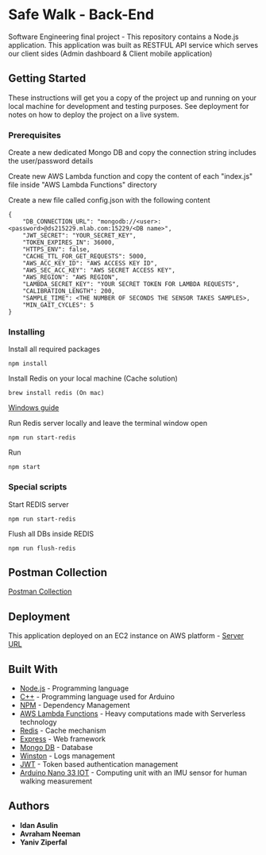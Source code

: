 # Safe Walk - Back-End

Software Engineering final project - This repository contains a Node.js application. This application was built as RESTFUL API service which serves our client sides (Admin dashboard & Client mobile application) 

## Getting Started

These instructions will get you a copy of the project up and running on your local machine for development and testing purposes. See deployment for notes on how to deploy the project on a live system.

### Prerequisites

Create a new dedicated Mongo DB and copy the connection string includes the user/password details

Create new AWS Lambda function and copy the content of each "index.js" file inside "AWS Lambda Functions" directory

Create a new file called config.json with the following content

```
{
    "DB_CONNECTION_URL": "mongodb://<user>:<password>@ds215229.mlab.com:15229/<DB name>",
    "JWT_SECRET": "YOUR_SECRET_KEY",
    "TOKEN_EXPIRES_IN": 36000,
    "HTTPS_ENV": false,
    "CACHE_TTL_FOR_GET_REQUESTS": 5000,
    "AWS_ACC_KEY_ID": "AWS ACCESS KEY ID",
    "AWS_SEC_ACC_KEY": "AWS SECRET ACCESS KEY",
    "AWS_REGION": "AWS REGION",
    "LAMBDA_SECRET_KEY": "YOUR SECRET TOKEN FOR LAMBDA REQUESTS",
    "CALIBRATION_LENGTH": 200,
    "SAMPLE_TIME": <THE NUMBER OF SECONDS THE SENSOR TAKES SAMPLES>,
    "MIN_GAIT_CYCLES": 5
}
```

### Installing

Install all required packages

```
npm install
```

Install Redis on your local machine (Cache solution)

```
brew install redis (On mac)
```
[Windows guide](https://redislabs.com/blog/redis-on-windows-8-1-and-previous-versions)

Run Redis server locally and leave the terminal window open

```
npm run start-redis
```

Run

```
npm start
```

### Special scripts

Start REDIS server

```
npm run start-redis
```

Flush all DBs inside REDIS

```
npm run flush-redis
```

## Postman Collection

[Postman Collection](https://documenter.getpostman.com/view/5659041/SWTHbF9Z?version=latest)

## Deployment

This application deployed on an EC2 instance on AWS platform - 
[Server URL](http://ec2-3-89-190-108.compute-1.amazonaws.com:3000)

## Built With

* [Node.js](http://www.dropwizard.io/1.0.2/docs/) - Programming language
* [C++](http://www.cplusplus.com/) - Programming language used for Arduino
* [NPM](https://www.npmjs.com/) - Dependency Management
* [AWS Lambda Functions](https://docs.aws.amazon.com/lambda/index.html) - Heavy computations made with Serverless technology
* [Redis](https://redis.io) - Cache mechanism
* [Express](https://expressjs.com/) - Web framework
* [Mongo DB](https://www.mongodb.com/) - Database
* [Winston](https://github.com/winstonjs/winston) - Logs management
* [JWT](https://www.npmjs.com/package/jsonwebtoken) - Token based authentication management
* [Arduino Nano 33 IOT](https://store.arduino.cc/arduino-nano-33-iot) - Computing unit with an IMU sensor for human walking measurement

## Authors

* **Idan Asulin**
* **Avraham Neeman**
* **Yaniv Ziperfal**
